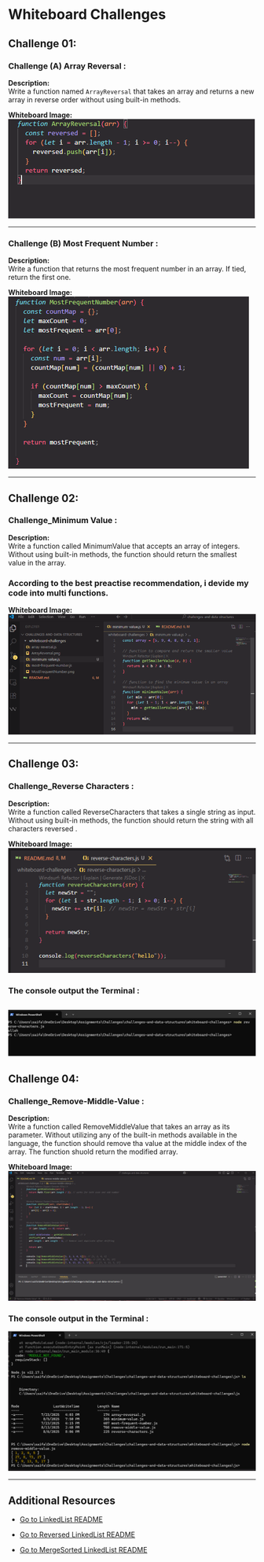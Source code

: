 # Whiteboard Challenges

## Challenge 01:

### Challenge (A) Array Reversal :

**Description:**  
Write a function named `ArrayReversal` that takes an array and returns a new array in reverse order without using built-in methods.

**Whiteboard Image:**  
![Array Reversal Whiteboard](./whiteboard-challenges/images/ArrayReversal.png)

---

### Challenge (B) Most Frequent Number :

**Description:**  
Write a function that returns the most frequent number in an array. If tied, return the first one.

**Whiteboard Image:**  
![Most Frequent Number Whiteboard](./whiteboard-challenges/images/MostFrequentNumber.png)

---

## Challenge 02:

### Challenge_Minimum Value :

**Description:**  
Write a function called MinimumValue that accepts an array of integers. Without using built-in methods, the function should return the smallest value in the array.

### According to the best preactise recommendation, i devide my code into multi functions.

**Whiteboard Image:**  
![Minimum Value Whiteboard](./whiteboard-challenges/images/MinimumValue.png)

---

## Challenge 03:

### Challenge_Reverse Characters :

**Description:**  
Write a function called ReverseCharacters that takes a single string as input. Without using built-in methods, the function should return the string with all characters reversed .

**Whiteboard Image:**
![Reversed Characters Whiteboard](./whiteboard-challenges/images/ReversedCharacters.png)

### The console output the Terminal :

## ![Code in Terminal](./whiteboard-challenges/images/Terminal.png)

## Challenge 04:

### Challenge_Remove-Middle-Value :

**Description:**  
Write a function called RemoveMiddleValue that takes an array as its parameter. Without utilizing any of the built-in methods available in the language, the function should remove tha value at the middle index of the array. The function shuold return the modified array.

**Whiteboard Image:**
![Remove-Middle-Value Whiteboard](./whiteboard-challenges/images/RemoveMiddleValue.png)

### The console output in the Terminal :

![Code in Terminal](./whiteboard-challenges/images/Terminal2.png)

---

## Additional Resources

- [Go to LinkedList README](./Data%20Structures/LinkedList/Linked-List-Implementation/README.md)

- [Go to Reversed LinkedList README](./Data%20Structures/LinkedList/Linked-List-Implementation/Reverse/README.md)

- [Go to MergeSorted LinkedList README](./Data%20Structures/LinkedList/Linked-List-Implementation/MergeSorted/README.md)
